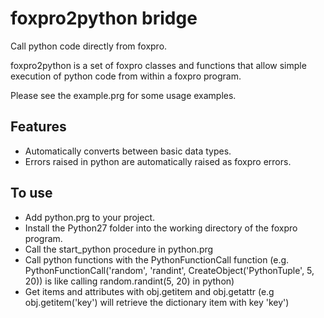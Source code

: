 # foxpro2python bridge

Call python code directly from foxpro.

foxpro2python is a set of foxpro classes and functions that allow simple execution of python code from within a foxpro program.

Please see the example.prg for some usage examples.

## Features
- Automatically converts between basic data types.
- Errors raised in python are automatically raised as foxpro errors.

## To use
- Add python.prg to your project.
- Install the Python27 folder into the working directory of the foxpro program.
- Call the start_python procedure in python.prg
- Call python functions with the PythonFunctionCall function (e.g. PythonFunctionCall('random', 'randint', CreateObject('PythonTuple', 5, 20)) is like calling random.randint(5, 20) in python)
- Get items and attributes with obj.getitem and obj.getattr (e.g obj.getitem('key') will retrieve the dictionary item with key 'key')

